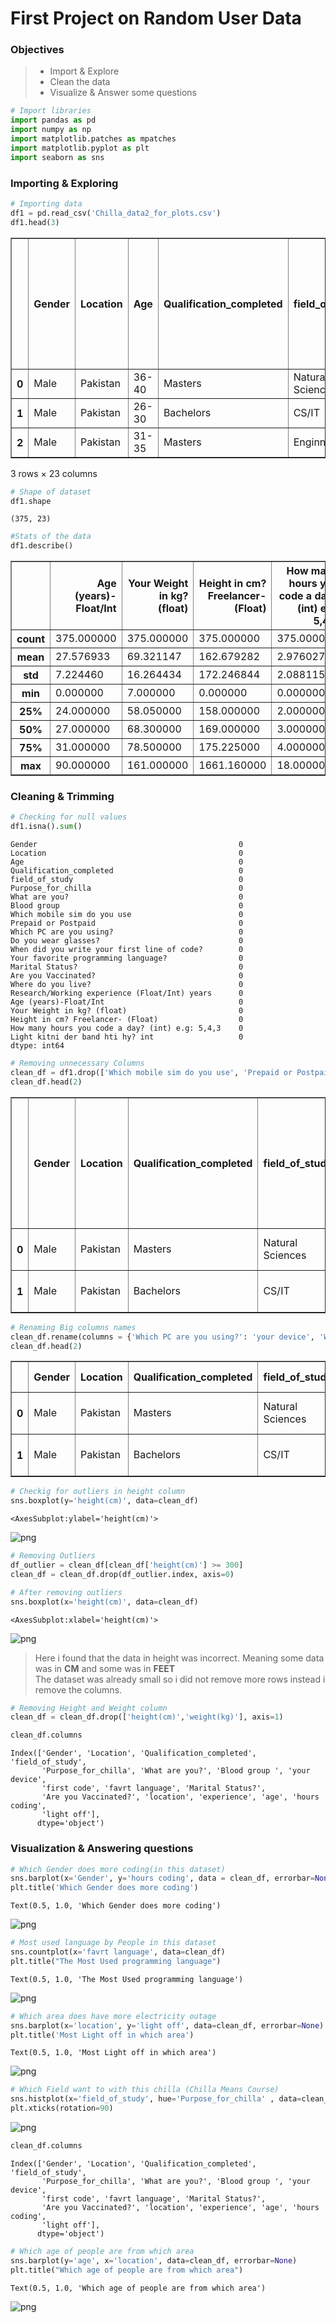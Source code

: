 # First Project on Random User Data

### Objectives
> - Import & Explore
> - Clean the data
> - Visualize & Answer some questions


```python
# Import libraries
import pandas as pd
import numpy as np
import matplotlib.patches as mpatches
import matplotlib.pyplot as plt
import seaborn as sns 
```

### **Importing & Exploring**


```python
# Importing data 
df1 = pd.read_csv('Chilla_data2_for_plots.csv')
df1.head(3)
```






<table border="1" class="dataframe">
  <thead>
    <tr style="text-align: right;">
      <th></th>
      <th>Gender</th>
      <th>Location</th>
      <th>Age</th>
      <th>Qualification_completed</th>
      <th>field_of_study</th>
      <th>Purpose_for_chilla</th>
      <th>What are you?</th>
      <th>Blood group</th>
      <th>Which mobile sim do you use</th>
      <th>Prepaid or Postpaid</th>
      <th>...</th>
      <th>Your favorite programming language?</th>
      <th>Marital Status?</th>
      <th>Are you Vaccinated?</th>
      <th>Where do you live?</th>
      <th>Research/Working experience (Float/Int) years</th>
      <th>Age (years)-Float/Int</th>
      <th>Your Weight in kg? (float)</th>
      <th>Height in cm? Freelancer- (Float)</th>
      <th>How many hours you code a day? (int) e.g: 5,4,3</th>
      <th>Light kitni der band hti hy? int</th>
    </tr>
  </thead>
  <tbody>
    <tr>
      <th>0</th>
      <td>Male</td>
      <td>Pakistan</td>
      <td>36-40</td>
      <td>Masters</td>
      <td>Natural Sciences</td>
      <td>to boost my skill set</td>
      <td>Unemplyed</td>
      <td>B+</td>
      <td>U-fone</td>
      <td>Prepaid</td>
      <td>...</td>
      <td>Python</td>
      <td>Yes</td>
      <td>Yes</td>
      <td>Urbun</td>
      <td>5</td>
      <td>38.00</td>
      <td>77.0</td>
      <td>179.0</td>
      <td>3.0</td>
      <td>2.0</td>
    </tr>
    <tr>
      <th>1</th>
      <td>Male</td>
      <td>Pakistan</td>
      <td>26-30</td>
      <td>Bachelors</td>
      <td>CS/IT</td>
      <td>to boost my skill set</td>
      <td>Student</td>
      <td>B+</td>
      <td>U-fone</td>
      <td>Prepaid</td>
      <td>...</td>
      <td>Python</td>
      <td>No</td>
      <td>Yes</td>
      <td>Urbun</td>
      <td>1</td>
      <td>25.00</td>
      <td>53.6</td>
      <td>178.0</td>
      <td>2.0</td>
      <td>6.0</td>
    </tr>
    <tr>
      <th>2</th>
      <td>Male</td>
      <td>Pakistan</td>
      <td>31-35</td>
      <td>Masters</td>
      <td>Enginnering</td>
      <td>Switch my field of study</td>
      <td>Employed</td>
      <td>B+</td>
      <td>Zong</td>
      <td>Prepaid</td>
      <td>...</td>
      <td>Python</td>
      <td>Yes</td>
      <td>Yes</td>
      <td>Urbun</td>
      <td>5.5</td>
      <td>31.34</td>
      <td>93.0</td>
      <td>173.0</td>
      <td>2.0</td>
      <td>0.0</td>
    </tr>
  </tbody>
</table>
<p>3 rows × 23 columns</p>
</div>




```python
# Shape of dataset
df1.shape
```




    (375, 23)




```python
#Stats of the data
df1.describe() 
```





<table border="1" class="dataframe">
  <thead>
    <tr style="text-align: right;">
      <th></th>
      <th>Age (years)-Float/Int</th>
      <th>Your Weight in kg? (float)</th>
      <th>Height in cm? Freelancer- (Float)</th>
      <th>How many hours you code a day? (int) e.g: 5,4,3</th>
      <th>Light kitni der band hti hy? int</th>
    </tr>
  </thead>
  <tbody>
    <tr>
      <th>count</th>
      <td>375.000000</td>
      <td>375.000000</td>
      <td>375.000000</td>
      <td>375.000000</td>
      <td>375.000000</td>
    </tr>
    <tr>
      <th>mean</th>
      <td>27.576933</td>
      <td>69.321147</td>
      <td>162.679282</td>
      <td>2.976027</td>
      <td>3.618667</td>
    </tr>
    <tr>
      <th>std</th>
      <td>7.224460</td>
      <td>16.264434</td>
      <td>172.246844</td>
      <td>2.088115</td>
      <td>7.407986</td>
    </tr>
    <tr>
      <th>min</th>
      <td>0.000000</td>
      <td>7.000000</td>
      <td>0.000000</td>
      <td>0.000000</td>
      <td>0.000000</td>
    </tr>
    <tr>
      <th>25%</th>
      <td>24.000000</td>
      <td>58.050000</td>
      <td>158.000000</td>
      <td>2.000000</td>
      <td>0.000000</td>
    </tr>
    <tr>
      <th>50%</th>
      <td>27.000000</td>
      <td>68.300000</td>
      <td>169.000000</td>
      <td>3.000000</td>
      <td>2.000000</td>
    </tr>
    <tr>
      <th>75%</th>
      <td>31.000000</td>
      <td>78.500000</td>
      <td>175.225000</td>
      <td>4.000000</td>
      <td>4.000000</td>
    </tr>
    <tr>
      <th>max</th>
      <td>90.000000</td>
      <td>161.000000</td>
      <td>1661.160000</td>
      <td>18.000000</td>
      <td>72.000000</td>
    </tr>
  </tbody>
</table>
</div>



### **Cleaning & Trimming**


```python
# Checking for null values
df1.isna().sum()
```




    Gender                                             0
    Location                                           0
    Age                                                0
    Qualification_completed                            0
    field_of_study                                     0
    Purpose_for_chilla                                 0
    What are you?                                      0
    Blood group                                        0
    Which mobile sim do you use                        0
    Prepaid or Postpaid                                0
    Which PC are you using?                            0
    Do you wear glasses?                               0
    When did you write your first line of code?        0
    Your favorite programming language?                0
    Marital Status?                                    0
    Are you Vaccinated?                                0
    Where do you live?                                 0
    Research/Working experience (Float/Int) years      0
    Age (years)-Float/Int                              0
    Your Weight in kg? (float)                         0
    Height in cm? Freelancer- (Float)                  0
    How many hours you code a day? (int) e.g: 5,4,3    0
    Light kitni der band hti hy? int                   0
    dtype: int64




```python
# Removing unnecessary Columns
clean_df = df1.drop(['Which mobile sim do you use', 'Prepaid or Postpaid' ,'Do you wear glasses?', 'Age'], axis=1)
clean_df.head(2)
```



<table border="1" class="dataframe">
  <thead>
    <tr style="text-align: right;">
      <th></th>
      <th>Gender</th>
      <th>Location</th>
      <th>Qualification_completed</th>
      <th>field_of_study</th>
      <th>Purpose_for_chilla</th>
      <th>What are you?</th>
      <th>Blood group</th>
      <th>Which PC are you using?</th>
      <th>When did you write your first line of code?</th>
      <th>Your favorite programming language?</th>
      <th>Marital Status?</th>
      <th>Are you Vaccinated?</th>
      <th>Where do you live?</th>
      <th>Research/Working experience (Float/Int) years</th>
      <th>Age (years)-Float/Int</th>
      <th>Your Weight in kg? (float)</th>
      <th>Height in cm? Freelancer- (Float)</th>
      <th>How many hours you code a day? (int) e.g: 5,4,3</th>
      <th>Light kitni der band hti hy? int</th>
    </tr>
  </thead>
  <tbody>
    <tr>
      <th>0</th>
      <td>Male</td>
      <td>Pakistan</td>
      <td>Masters</td>
      <td>Natural Sciences</td>
      <td>to boost my skill set</td>
      <td>Unemplyed</td>
      <td>B+</td>
      <td>Apna Laptop</td>
      <td>&gt;3 years ago</td>
      <td>Python</td>
      <td>Yes</td>
      <td>Yes</td>
      <td>Urbun</td>
      <td>5</td>
      <td>38.0</td>
      <td>77.0</td>
      <td>179.0</td>
      <td>3.0</td>
      <td>2.0</td>
    </tr>
    <tr>
      <th>1</th>
      <td>Male</td>
      <td>Pakistan</td>
      <td>Bachelors</td>
      <td>CS/IT</td>
      <td>to boost my skill set</td>
      <td>Student</td>
      <td>B+</td>
      <td>Apna Laptop</td>
      <td>&gt;3 years ago</td>
      <td>Python</td>
      <td>No</td>
      <td>Yes</td>
      <td>Urbun</td>
      <td>1</td>
      <td>25.0</td>
      <td>53.6</td>
      <td>178.0</td>
      <td>2.0</td>
      <td>6.0</td>
    </tr>
  </tbody>
</table>
</div>




```python
# Renaming Big columns names
clean_df.rename(columns = {'Which PC are you using?': 'your device', 'When did you write your first line of code?' : 'first code', 'Your favorite programming language?' : 'favrt language', 'How many hours you code a day? (int) e.g: 5,4,3': 'hours coding', 'Height in cm? Freelancer- (Float)':'height(cm)', 'Your Weight in kg? (float)':'weight(kg)', 'Research/Working experience (Float/Int) years' : 'experience', 'Where do you live?' : 'location','Light kitni der band hti hy? int': 'light off','Age (years)-Float/Int': 'age' },inplace=True)
clean_df.head(2)
```






<table border="1" class="dataframe">
  <thead>
    <tr style="text-align: right;">
      <th></th>
      <th>Gender</th>
      <th>Location</th>
      <th>Qualification_completed</th>
      <th>field_of_study</th>
      <th>Purpose_for_chilla</th>
      <th>What are you?</th>
      <th>Blood group</th>
      <th>your device</th>
      <th>first code</th>
      <th>favrt language</th>
      <th>Marital Status?</th>
      <th>Are you Vaccinated?</th>
      <th>location</th>
      <th>experience</th>
      <th>age</th>
      <th>weight(kg)</th>
      <th>height(cm)</th>
      <th>hours coding</th>
      <th>light off</th>
    </tr>
  </thead>
  <tbody>
    <tr>
      <th>0</th>
      <td>Male</td>
      <td>Pakistan</td>
      <td>Masters</td>
      <td>Natural Sciences</td>
      <td>to boost my skill set</td>
      <td>Unemplyed</td>
      <td>B+</td>
      <td>Apna Laptop</td>
      <td>&gt;3 years ago</td>
      <td>Python</td>
      <td>Yes</td>
      <td>Yes</td>
      <td>Urbun</td>
      <td>5</td>
      <td>38.0</td>
      <td>77.0</td>
      <td>179.0</td>
      <td>3.0</td>
      <td>2.0</td>
    </tr>
    <tr>
      <th>1</th>
      <td>Male</td>
      <td>Pakistan</td>
      <td>Bachelors</td>
      <td>CS/IT</td>
      <td>to boost my skill set</td>
      <td>Student</td>
      <td>B+</td>
      <td>Apna Laptop</td>
      <td>&gt;3 years ago</td>
      <td>Python</td>
      <td>No</td>
      <td>Yes</td>
      <td>Urbun</td>
      <td>1</td>
      <td>25.0</td>
      <td>53.6</td>
      <td>178.0</td>
      <td>2.0</td>
      <td>6.0</td>
    </tr>
  </tbody>
</table>
</div>




```python
# Checkig for outliers in height column
sns.boxplot(y='height(cm)', data=clean_df)
```




    <AxesSubplot:ylabel='height(cm)'>




    
![png](output_11_1.png)
    



```python
# Removing Outliers
df_outlier = clean_df[clean_df['height(cm)'] >= 300]
clean_df = clean_df.drop(df_outlier.index, axis=0)

```


```python
# After removing outliers
sns.boxplot(x='height(cm)', data=clean_df)
```




    <AxesSubplot:xlabel='height(cm)'>




    
![png](output_13_1.png)
    


> Here i found that the data in height was incorrect. Meaning some data was in **CM** and some was in **FEET** \
> The dataset was already small so i did not remove more rows instead i remove the columns.


```python
# Removing Height and Weight column
clean_df = clean_df.drop(['height(cm)','weight(kg)'], axis=1)

```


```python
clean_df.columns

```




    Index(['Gender', 'Location', 'Qualification_completed', 'field_of_study',
           'Purpose_for_chilla', 'What are you?', 'Blood group ', 'your device',
           'first code', 'favrt language', 'Marital Status?',
           'Are you Vaccinated?', 'location', 'experience', 'age', 'hours coding',
           'light off'],
          dtype='object')



### **Visualization & Answering questions**


```python
# Which Gender does more coding(in this dataset)
sns.barplot(x='Gender', y='hours coding', data = clean_df, errorbar=None)
plt.title('Which Gender does more coding')
```




    Text(0.5, 1.0, 'Which Gender does more coding')




    
![png](output_18_1.png)
    



```python
# Most used language by People in this dataset
sns.countplot(x='favrt language', data=clean_df)
plt.title("The Most Used programming language")
```




    Text(0.5, 1.0, 'The Most Used programming language')




    
![png](output_19_1.png)
    



```python
# Which area does have more electricity outage
sns.barplot(x='location', y='light off', data=clean_df, errorbar=None)
plt.title('Most Light off in which area')
```




    Text(0.5, 1.0, 'Most Light off in which area')




    
![png](output_20_1.png)
    



```python
# Which Field want to with this chilla (Chilla Means Course)
sns.histplot(x='field_of_study', hue='Purpose_for_chilla' , data=clean_df, alpha=0.4)
plt.xticks(rotation=90)
```




  




    
![png](output_21_1.png)
    



```python
clean_df.columns
```




    Index(['Gender', 'Location', 'Qualification_completed', 'field_of_study',
           'Purpose_for_chilla', 'What are you?', 'Blood group ', 'your device',
           'first code', 'favrt language', 'Marital Status?',
           'Are you Vaccinated?', 'location', 'experience', 'age', 'hours coding',
           'light off'],
          dtype='object')




```python
# Which age of people are from which area
sns.barplot(y='age', x='location', data=clean_df, errorbar=None)
plt.title("Which age of people are from which area")
```




    Text(0.5, 1.0, 'Which age of people are from which area')




    
![png](output_23_1.png)
    



```python

```

